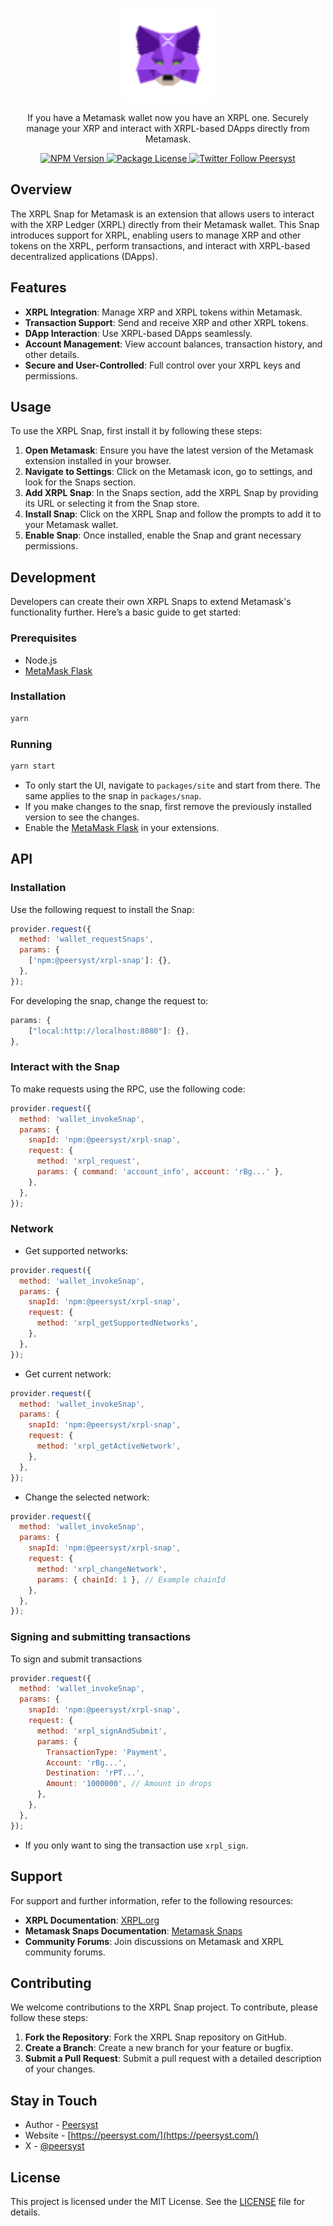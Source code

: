 <p align="center">
  <a href="https://peersyst.com/" target="blank"><img src=".github/assets/icon.svg" width="150" alt="Xrpl Snap Logo" /></a>
</p>

  <p align="center">If you have a Metamask wallet now you have an XRPL one.  Securely manage your XRP and interact with XRPL-based DApps directly from Metamask.</p>

<div align="center">
  <a href="https://www.npmjs.com/package/@peersyst/xrpl-snap" target="_blank">
    <img src="https://img.shields.io/npm/v/@peersyst/xrpl-snap.svg" alt="NPM Version" />
  </a>
  <a href="https://www.npmjs.com/package/@peersyst/xrpl-snap" target="_blank">
    <img src="https://img.shields.io/npm/l/@peersyst/xrpl-snap.svg" alt="Package License" />
  </a>
  <a href="https://twitter.com/Peersyst">
    <img alt="Twitter Follow Peersyst" src="https://img.shields.io/twitter/follow/Peersyst"/>
  </a>
</div>

## Overview

The XRPL Snap for Metamask is an extension that allows users to interact with the XRP Ledger (XRPL) directly from their Metamask wallet. This Snap introduces support for XRPL, enabling users to manage XRP and other tokens on the XRPL, perform transactions, and interact with XRPL-based decentralized applications (DApps).

## Features

- **XRPL Integration**: Manage XRP and XRPL tokens within Metamask.
- **Transaction Support**: Send and receive XRP and other XRPL tokens.
- **DApp Interaction**: Use XRPL-based DApps seamlessly.
- **Account Management**: View account balances, transaction history, and other details.
- **Secure and User-Controlled**: Full control over your XRPL keys and permissions.

## Usage

To use the XRPL Snap, first install it by following these steps:

1. **Open Metamask**: Ensure you have the latest version of the Metamask extension installed in your browser.
2. **Navigate to Settings**: Click on the Metamask icon, go to settings, and look for the Snaps section.
3. **Add XRPL Snap**: In the Snaps section, add the XRPL Snap by providing its URL or selecting it from the Snap store.
4. **Install Snap**: Click on the XRPL Snap and follow the prompts to add it to your Metamask wallet.
5. **Enable Snap**: Once installed, enable the Snap and grant necessary permissions.

## Development

Developers can create their own XRPL Snaps to extend Metamask's functionality further. Here’s a basic guide to get started:

### Prerequisites

- Node.js
- [MetaMask Flask](https://metamask.io/flask/)

### Installation

```bash
yarn
```

### Running

```bash
yarn start
```

- To only start the UI, navigate to `packages/site` and start from there. The same applies to the snap in `packages/snap`.
- If you make changes to the snap, first remove the previously installed version to see the changes.
- Enable the [MetaMask Flask](https://metamask.io/flask/) in your extensions.

## API

### Installation

Use the following request to install the Snap:

```javascript
provider.request({
  method: 'wallet_requestSnaps',
  params: {
    ['npm:@peersyst/xrpl-snap']: {},
  },
});
```

For developing the snap, change the request to:

```javascript
params: {
    ["local:http://localhost:8080"]: {},
},
```

### Interact with the Snap

To make requests using the RPC, use the following code:

```javascript
provider.request({
  method: 'wallet_invokeSnap',
  params: {
    snapId: 'npm:@peersyst/xrpl-snap',
    request: {
      method: 'xrpl_request',
      params: { command: 'account_info', account: 'rBg...' },
    },
  },
});
```

### Network

- Get supported networks:

```javascript
provider.request({
  method: 'wallet_invokeSnap',
  params: {
    snapId: 'npm:@peersyst/xrpl-snap',
    request: {
      method: 'xrpl_getSupportedNetworks',
    },
  },
});
```

- Get current network:

```javascript
provider.request({
  method: 'wallet_invokeSnap',
  params: {
    snapId: 'npm:@peersyst/xrpl-snap',
    request: {
      method: 'xrpl_getActiveNetwork',
    },
  },
});
```

- Change the selected network:

```javascript
provider.request({
  method: 'wallet_invokeSnap',
  params: {
    snapId: 'npm:@peersyst/xrpl-snap',
    request: {
      method: 'xrpl_changeNetwork',
      params: { chainId: 1 }, // Example chainId
    },
  },
});
```

### Signing and submitting transactions

To sign and submit transactions

```javascript
provider.request({
  method: 'wallet_invokeSnap',
  params: {
    snapId: 'npm:@peersyst/xrpl-snap',
    request: {
      method: 'xrpl_signAndSubmit',
      params: {
        TransactionType: 'Payment',
        Account: 'rBg...',
        Destination: 'rPT...',
        Amount: '1000000', // Amount in drops
      },
    },
  },
});
```

- If you only want to sing the transaction use `xrpl_sign`.

## Support

For support and further information, refer to the following resources:

- **XRPL Documentation**: [XRPL.org](https://xrpl.org/)
- **Metamask Snaps Documentation**: [Metamask Snaps](https://docs.metamask.io/snaps/)
- **Community Forums**: Join discussions on Metamask and XRPL community forums.

## Contributing

We welcome contributions to the XRPL Snap project. To contribute, please follow these steps:

1. **Fork the Repository**: Fork the XRPL Snap repository on GitHub.
2. **Create a Branch**: Create a new branch for your feature or bugfix.
3. **Submit a Pull Request**: Submit a pull request with a detailed description of your changes.

## Stay in Touch

- Author - [Peersyst](https://peersyst.com/)
- Website - [https://peersyst.com/](https://peersyst.com/)
- X - [@peersyst](https://peersyst.com/)

## License

This project is licensed under the MIT License. See the [LICENSE](LICENSE) file for details.
